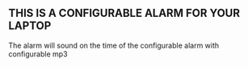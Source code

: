 ## THIS IS A CONFIGURABLE ALARM FOR YOUR LAPTOP ##

The alarm will sound on the time of the configurable alarm with configurable mp3

